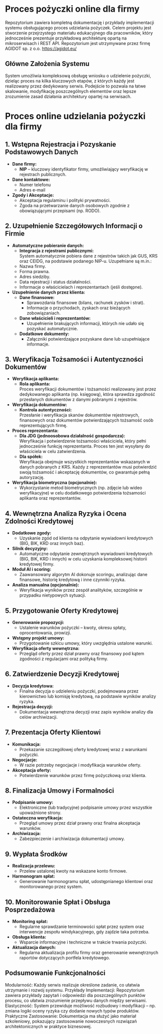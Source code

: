 # Proces pożyczki online dla firmy


Repozytorium zawiera kompletną dokumentację i przykłady implementacji systemu obsługującego proces udzielania pożyczek. Celem projektu jest stworzenie przejrzystego materiału edukacyjnego dla pracowników, 
który jednocześnie prezentuje przykładową architekturę opartą na mikroserwisach i REST API.
Repozytorium jest utrzymywane przez firmę AGIDOT sp. z o.o. https://agidot.eu/

## Główne Założenia Systemu
System umożliwia kompleksową obsługę wniosku o udzielenie pożyczki, dzieląc proces na kilka kluczowych etapów, z których każdy jest realizowany przez dedykowany serwis. Podejście to pozwala na łatwe skalowanie, modyfikację poszczególnych elementów oraz lepsze zrozumienie zasad działania architektury opartej na serwisach.


# Proces online udzielania pożyczki dla firmy

## 1. Wstępna Rejestracja i Pozyskanie Podstawowych Danych
- **Dane firmy:**
  - **NIP** – kluczowy identyfikator firmy, umożliwiający weryfikację w rejestrach publicznych.
- **Dane kontaktowe:**
  - Numer telefonu
  - Adres e-mail
- **Zgody i Akceptacje:**
  - Akceptacja regulaminu i polityki prywatności.
  - Zgoda na przetwarzanie danych osobowych zgodnie z obowiązującymi przepisami (np. RODO).

## 2. Uzupełnienie Szczegółowych Informacji o Firmie
- **Automatyczne pobieranie danych:**
  - **Integracja z rejestrami publicznymi:**  
    System automatycznie pobiera dane z rejestrów takich jak GUS, KRS oraz CEIDG, na podstawie podanego NIP-u. Uzupełniane są m.in.:
  - Nazwa firmy.
  - Forma prawna.
  - Adres siedziby.
  - Data rejestracji i status działalności.
  - Informacje o właścicielach i reprezentantach (jeśli dostępne).
- **Uzupełnienie danych przez klienta:**
  - **Dane finansowe:**
    - Sprawozdania finansowe (bilans, rachunek zysków i strat).
    - Informacje o przychodach, zyskach oraz bieżących zobowiązaniach.
  - **Dane właścicieli i reprezentantów:**
    - Uzupełnienie brakujących informacji, których nie udało się pozyskać automatycznie.
  - **Dodatkowe dokumenty:**
    - Załączniki potwierdzające pozyskane dane lub uzupełniające informacje.

## 3. Weryfikacja Tożsamości i Autentyczności Dokumentów
- **Weryfikacja aplikanta:**
  - **Rola aplikanta:**  
    Proces weryfikacji dokumentów i tożsamości realizowany jest przez dedykowanego aplikanta (np. księgową), która sprawdza zgodność przesłanych dokumentów z danymi pobranymi z rejestrów.
- **Weryfikacja dokumentów:**
  - **Kontrola autentyczności:**  
    Przesłanie i weryfikacja skanów dokumentów rejestrowych, finansowych oraz dokumentów potwierdzających tożsamość osób reprezentujących firmę.
- **Proces reprezentanta:**
  - **Dla JDG (jednoosobowa działalność gospodarcza):**  
    Weryfikacja i potwierdzenie tożsamości właściciela, który pełni jednocześnie funkcję reprezentanta. Proces ten jest wysyłany do właściciela w celu zatwierdzenia.
  - **Dla spółek:**  
    Weryfikacja obejmuje wszystkich reprezentantów wskazanych w danych pobranych z KRS. Każdy z reprezentantów musi potwierdzić swoją tożsamość i akceptację dokumentów, co gwarantuje pełną autoryzację.
- **Weryfikacja biometryczna (opcjonalnie):**
  - Wykorzystanie metod biometrycznych (np. zdjęcie lub wideo weryfikacyjne) w celu dodatkowego potwierdzenia tożsamości aplikanta oraz reprezentantów.

## 4. Wewnętrzna Analiza Ryzyka i Ocena Zdolności Kredytowej
- **Dodatkowe zgody:**
  - Uzyskanie zgód od klienta na odpytanie wywiadowni kredytowych (BIG, BIK, KRD oraz innych baz).
- **Silnik decyzyjny:**
  - Automatyczne odpytanie zewnętrznych wywiadowni kredytowych (BIG, BIK, KRD i innych) w celu uzyskania kompleksowej historii kredytowej firmy.
- **Moduł AI i scoring:**
  - Zaawansowany algorytm AI dokonuje scoringu, analizując dane finansowe, historię kredytową i inne czynniki ryzyka.
- **Analiza manualna (opcjonalnie):**
  - Weryfikacja wyników przez zespół analityków, szczególnie w przypadku nietypowych sytuacji.

## 5. Przygotowanie Oferty Kredytowej
- **Generowanie propozycji:**
  - Ustalenie warunków pożyczki – kwoty, okresu spłaty, oprocentowania, prowizji.
- **Wstępny projekt umowy:**
  - Przygotowanie szkicu umowy, który uwzględnia ustalone warunki.
- **Weryfikacja oferty wewnętrzna:**
  - Przegląd oferty przez dział prawny oraz finansowy pod kątem zgodności z regulacjami oraz polityką firmy.

## 6. Zatwierdzenie Decyzji Kredytowej
- **Decyzja kredytowa:**
  - Finalna decyzja o udzieleniu pożyczki, podejmowana przez kierownictwo lub komisję kredytową, na podstawie wyników analizy ryzyka.
- **Rejestracja decyzji:**
  - Dokumentacja wewnętrzna decyzji oraz zapis wyników analizy dla celów archiwizacji.

## 7. Prezentacja Oferty Klientowi
- **Komunikacja:**
  - Przekazanie szczegółowej oferty kredytowej wraz z warunkami pożyczki.
- **Negocjacje:**
  - W razie potrzeby negocjacje i modyfikacja warunków oferty.
- **Akceptacja oferty:**
  - Potwierdzenie warunków przez firmę pożyczkową oraz klienta.

## 8. Finalizacja Umowy i Formalności
- **Podpisanie umowy:**
  - Elektroniczne (lub tradycyjne) podpisanie umowy przez wszystkie upoważnione strony.
- **Ostateczna weryfikacja:**
  - Przegląd umowy przez dział prawny oraz finalna akceptacja warunków.
- **Archiwizacja:**
  - Zabezpieczenie i archiwizacja dokumentacji umowy.

## 9. Wypłata Środków
- **Realizacja przelewu:**
  - Przelew ustalonej kwoty na wskazane konto firmowe.
- **Harmonogram spłat:**
  - Generowanie harmonogramu spłat, udostępnianego klientowi oraz monitorowanego przez system.

## 10. Monitorowanie Spłat i Obsługa Posprzedażowa
- **Monitoring spłat:**
  - Regularne sprawdzanie terminowości spłat przez system oraz interwencje zespołu windykacyjnego, gdy zajdzie taka potrzeba.
- **Obsługa klienta:**
  - Wsparcie informacyjne i techniczne w trakcie trwania pożyczki.
- **Aktualizacja danych:**
  - Regularna aktualizacja profilu firmy oraz generowanie wewnętrznych raportów dotyczących portfela kredytowego.


## Podsumowanie Funkcjonalności
Modularność: Każdy serwis realizuje określone zadanie, co ułatwia utrzymanie i rozwój systemu.
Przykłady Implementacji: Repozytorium zawiera przykłady zapytań i odpowiedzi dla poszczególnych punktów procesu, co ułatwia zrozumienie przepływu danych między serwisami.
Elastyczność: System przewiduje możliwość rozbudowy i modyfikacji – np. zmiana logiki oceny ryzyka czy dodanie nowych typów produktów.
Praktyczne Zastosowanie: Dokumentacja ma służyć jako materiał szkoleniowy, pokazujący zastosowanie nowoczesnych rozwiązań architektonicznych w praktyce biznesowej.
